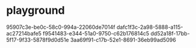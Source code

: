 # playground

95907c3e-be0c-58c0-994a-22060de7014f
dafc1f3c-2a98-5888-a115-ac27214bafe5
f9541483-e344-51a0-9750-c62b176814c5
dd52a18f-17bb-5f17-9f33-5878f9d0d51e
3aa69f91-c17b-52e1-8691-36eb99ad5096

